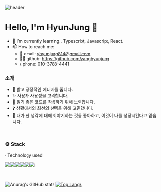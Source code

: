 <!--
**yanghyunjung/yanghyunjung** is a ✨ _special_ ✨ repository because its `README.md` (this file) appears on your GitHub profile.

Here are some ideas to get you started:

- 🔭 I’m currently working on ...
- 🌱 I’m currently learning ...
- 👯 I’m looking to collaborate on ...
- 🤔 I’m looking for help with ...
- 💬 Ask me about ...
- 📫 How to reach me: ...
- 😄 Pronouns: ...
- ⚡ Fun fact: ...
-->

![header](https://capsule-render.vercel.app/api?type=waving&color=gradient&height=200&text=HyunJung&fontAlign=70&fontAlignY=40&animation=twinkling)  

# Hello, I'm HyunJung 👋
- 🌱 I’m currently learning.. Typescript, Javascript, React.
- 📫 How to reach me: 
  - 📩 email: yhyunjung814@gmail.com
  - 🧑‍💻 github: https://github.com/yanghyunjung
  - 📞 phone: 010-3788-4441
 
<h3 align="flex-start"> 소개 </h3>     

- 🌝 밝고 긍정적인 에너지를 줍니다.    
- ✨ 사용자 사용성을 고려합니다.
- 🍒 읽기 좋은 코드를 작성하기 위해 노력합니다.      
- ❓ 상황에서의 최선의 선택을 위해 고민합니다.      
- 👥 내가 한 생각에 대해 이야기하는 것을 좋아하고, 이것이 나를 성장시킨다고 믿습니다.     
</br>

<h3 align="flex-start">⚙️ Stack</h3>
<p align="flex-start">∙ Technology used</p>
<div align="flex-start"><img src="https://img.shields.io/badge/JavaScript-FFCD11?style=flat-square&logo=JavaScript&logoColor=white"></img><img src="https://img.shields.io/badge/React-00BCF6?style=flat-square&logo=React&logoColor=white"></img><img src="https://img.shields.io/badge/CSS3-0A84FF?style=flat-square&logo=CSS3&logoColor=white"></img><img src="https://img.shields.io/badge/StyledComponents-DB7093?style=flat-square&logo=StyledComponents&logoColor=white"></img><img src="https://img.shields.io/badge/HTML5-E34F26?style=flat-square&logo=HTML5&logoColor=white"></img><img src="https://img.shields.io/badge/Python-4B8BBE?style=flat-square&logo=Python&logoColor=white"></div>
</br>
</br>

![Anurag's GitHub stats](https://github-readme-stats.vercel.app/api?username=yanghyunjung&show_icons=true&theme=radical)
[![Top Langs](https://github-readme-stats.vercel.app/api/top-langs/?username=yanghyunjung&hide=html&layout=compact)](https://github.com/anuraghazra/github-readme-stats)
